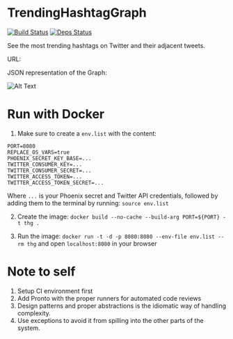 # TrendingHashtagGraph
[![Build Status](https://travis-ci.org/robinsalehjan/trendinghashtaggraph.svg?branch=master)](https://travis-ci.org/robinsalehjan/trendinghashtaggraph)
[![Deps Status](https://beta.hexfaktor.org/badge/all/github/robinsjdotcom/TrendingHashtagGraph.svg)](https://beta.hexfaktor.org/github/robinsjdotcom/TrendingHashtagGraph)

See the most trending hashtags on Twitter and their adjacent tweets.

URL:

JSON representation of the Graph:

![Alt Text](https://github.com/robinsjdotcom/trendinghashtaggraph/blob/master/imgs/example.gif)

# Run with Docker

1. Make sure to create a `env.list` with the content:
```
PORT=8080
REPLACE_OS_VARS=true
PHOENIX_SECRET_KEY_BASE=...
TWITTER_CONSUMER_KEY=...
TWITTER_CONSUMER_SECRET=...
TWITTER_ACCESS_TOKEN=...
TWITTER_ACCESS_TOKEN_SECRET=...
```

Where `...` is your Phoenix secret and Twitter API credentials, followed by adding them to the terminal by running: `source env.list`

2. Create the image: `docker build --no-cache --build-arg PORT=${PORT} -t thg .`

3. Run the image: `docker run -t -d -p 8080:8080 --env-file env.list --rm thg`
   and open `localhost:8080` in your browser

# Note to self

1. Setup CI environment first
2. Add Pronto with the proper runners for automated code reviews
3. Design patterns and proper abstractions is the idiomatic way of handling complexity.
4. Use exceptions to avoid it from spilling into the other parts of the system.